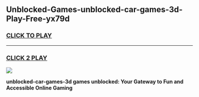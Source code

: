 
## Unblocked-Games-unblocked-car-games-3d-Play-Free-yx79d
<h3>
<a href="https://premium76.site?title=unblocked-car-games-3d&ref=22A">CLICK TO PLAY</a></h3>
<hr>

<h3>
<a href="https://premium76.site?title=unblocked-car-games-3d&ref=22A">CLICK 2 PLAY</a>
  
</h3>

<a href="https://premium76.site?title=unblocked-car-games-3d&ref=22A"><img src="https://clearcache.store/games.png"></a>


**unblocked-car-games-3d games unblocked: Your Gateway to Fun and Accessible Online Gaming**
